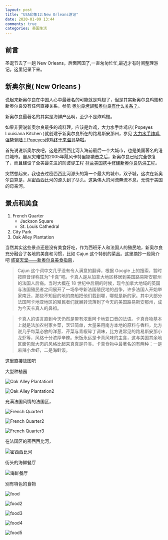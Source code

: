 ```yaml
---
layout: post
title: "USA印象12:New Orleans游记"
date: 2020-01-09 13:44
comments: true
categories: 美国生活
---
```


## 前言

圣诞节去了一趟 New Orleans，后面回国了,一直匆匆忙忙,最近才有时间整理游记。这里记录下来。

<!--more-->

## 新奥尔良( New Orleans )

说起来新奥尔良在中国人心中最著名的可能就是鸡翅了，但是其实新奥尔良鸡翅和新奥尔良没有任何直接关系，参见 [奥尔良烤翅和奥尔良有什么关系？](https://www.zhihu.com/question/22708465)。

新奥尔良最著名的其实是海鲜产品啊，至少不是炸鸡翅。

如果非要说新奥尔良最多的鸡料理，应该是炸鸡，大力水手炸鸡店( Popeyes Louisiana Kitchen )就创建于新奥尔良所在的路易斯安那州，参见 [大力水手炸鸡](https://zh.wikipedia.org/wiki/%E5%A4%A7%E5%8A%9B%E6%B0%B4%E6%89%8B%E7%82%B8%E9%9B%9E), [强势登陆！Popeyes炸鸡终于来温哥华啦](https://zhuanlan.zhihu.com/p/45529604)。

首先说说新奥尔良吧，这是密西西比河入海前最后一个大城市，也是美国著名的港口城市。自从灾难性的2005年飓风卡特里娜袭击之后，新奥尔良已经完全恢复了，而且建设了全美最先进的防波堤工程 [荷兰美国携手修建新奥尔良防洪工程](http://helanonline.cn/archive/article/1764)。

突然想起来，我也去过密西西比河源头的第一个最大的城市，双子城，这次在新奥尔良算是，从密西西比河的源头到了尽头。这条伟大的河流奔流不息，无愧于美国的母亲河。

## 景点和美食

1. French Quarter
   * Jackson Square
   * St. Louis Cathedral
2. City Park
3. Oak Alley Plantation

当然其实这些景点还是没有美食好吃，作为西班牙人和法国人的殖民地，新奥尔良充分融合了各地的美食和习惯，比如 Cajun 这个特别的菜品。这里摘抄一段简介吧 [盛宴天堂——新奥尔良美食指南](http://www.tulane.edu/~tcssa/life/Food%20in%20NOLA.pdf)，

> Cajun 这个词中文几乎没有令人满意的翻译，根据 Google 上的搜索，暂时按照音译称其为“卡真”吧。卡真人是从加拿大地区移居到美国路易斯安那州的法国人后裔。当时大概在 18 世纪中后期的时候，现今加拿大地域的英国与法国殖民者之间展开了一场争夺新法国殖民地的战争，许多法国人开始举家南迁，那些不知目的地的商船把他们载到哪，哪就是新的家。其中大部分法国阿卡地亚地区的殖民者们就展转流落到了今天的美国路易斯安那州，成为今天卡真人的鼻祖。

> 卡真人的语言直到今天仍然是带有浓重阿卡地亚口音的法语。卡真食物基本上就是法加农村家乡菜，烹饪简单，大量采用南方本地的原料与香料，比方说几乎每菜必放的洋葱、芹菜与青椒碎丁调味，比方说常见的路易斯安那小龙虾等，风格十分浓厚辛辣。米饭永远是卡真风味的主食，这与美国其余地区面包就大肉的风格比起来真真是异类。卡真食物中最著名的有两种：一是麻辣小龙虾，二是海鲜饭。

这里直接放图吧

大型种植园

![Oak Alley Plantation1](/images/NewOrleans/plant.jpeg)

![Oak Alley Plantation2](/images/NewOrleans/plant2.jpeg)

充满法国风情的法国区，

![French Quarter1](/images/NewOrleans/frenchQuarter.jpeg)

![French Quarter2](/images/NewOrleans/frenchQuarter2.jpeg)

![French Quarter3](/images/NewOrleans/frenchQuarter3.jpeg)

在法国区的密西西比河，

![密西西比河](/images/NewOrleans/Missip.jpeg)

街头的海鲜餐厅

![海鲜餐厅](/images/NewOrleans/cafe.jpeg)

别有特色的食物

![food](/images/NewOrleans/food1.jpeg)

![food2](/images/NewOrleans/food2.jpeg)

![food3](/images/NewOrleans/food3.jpeg)

![food4](/images/NewOrleans/food4.jpeg)

![food5](/images/NewOrleans/food5.jpeg)
